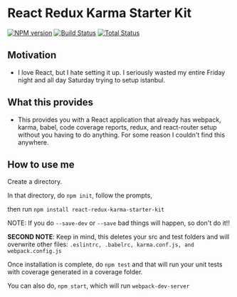 # React Redux Karma Starter Kit
[![NPM version][npm-image]][npm-url]
[![Build Status][travis-image]][travis-url]
[![Total Status][total-image]][total-url]

## Motivation
  - I love React, but I hate setting it up. I seriously wasted my entire Friday night and all day 
 Saturday trying to setup istanbul.
 
## What this provides
- This provides you with a React application that already has webpack, karma, babel, code coverage reports, 
redux, and react-router setup without you having to do anything. For some reason I couldn't find this
anywhere.


## How to use me

Create a directory.

In that directory, do `npm init`, follow the prompts,

then run `npm install react-redux-karma-starter-kit`

NOTE: If you do `--save-dev` or `--save` bad things will happen, so don't do it!!

**SECOND NOTE**: Keep in mind, this deletes your src and test folders and will overwrite other files: `.eslintrc, .babelrc, karma.conf.js, and webpack.config.js`

Once installation is complete, do `npm test` and that will run your unit tests with coverage generated in a coverage folder.

You can also do, `npm start`, which will run `webpack-dev-server`


[npm-image]: https://badge.fury.io/js/react-redux-karma-starter-kit.svg
[npm-url]: https://npmjs.org/package/react-redux-karma-starter-kit

[travis-image]: https://travis-ci.org/mcrowder65/react-redux-karma-starter-kit.svg?branch=master
[travis-url]: https://travis-ci.org/mcrowder65/react-redux-karma-starter-kit

[total-image]: 	https://img.shields.io/npm/dt/react-redux-karma-starter-kit.svg
[total-url]: 	https://img.shields.io/npm/dt/react-redux-karma-starter-kit